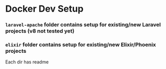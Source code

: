 # Docker Dev Setup

### `laravel-apache` folder contains setup for existing/new Laravel projects (v8 not tested yet)

### `elixir` folder contains setup for existing/new Elixir/Phoenix projects

Each dir has readme
